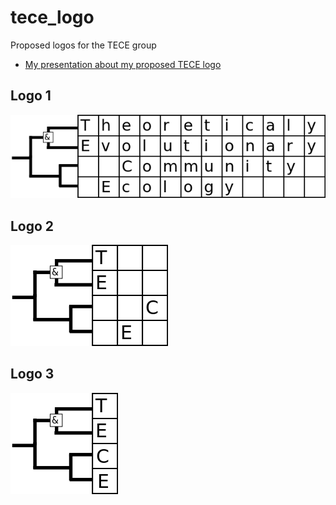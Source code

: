 # tece_logo

Proposed logos for the TECE group

 * [My presentation about my proposed TECE logo](tece_logo.odp)

## Logo 1

![Logo 1](pics/logo_1.png)

## Logo 2

![Logo 2](pics/logo_2.png)

## Logo 3

![Logo 3](pics/logo_3.png)
